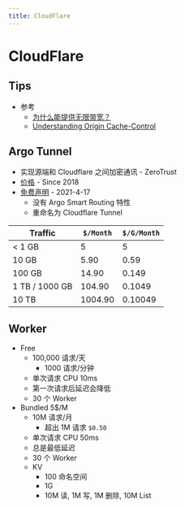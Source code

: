```yaml
---
title: CloudFlare
---
```


# CloudFlare

## Tips

* 参考
  * [为什么能提供无限带宽？](https://webmasters.stackexchange.com/a/88685)
  * [Understanding Origin Cache-Control](https://support.cloudflare.com/hc/en-us/articles/115003206852-Understanding-Origin-Cache-Control)

## Argo Tunnel
* 实现源端和 Cloudflare 之间加密通讯 - ZeroTrust
* [价格](https://support.cloudflare.com/hc/zh-cn/articles/115000224192) - Since 2018
* [免费声明](https://blog.cloudflare.com/tunnel-for-everyone/) - 2021-4-17
  * 没有 Argo Smart Routing 特性
  * 重命名为 Cloudflare Tunnel

| Traffic        | `$/Month` | `$/G/Month` |
| -------------- | --------- | ----------- |
| < 1 GB         | 5         | 5           |
| 10 GB          | 5.90      | 0.59        |
| 100 GB         | 14.90     | 0.149       |
| 1 TB / 1000 GB | 104.90    | 0.1049      |
| 10 TB          | 1004.90   | 0.10049     |

## Worker

* Free
  * 100,000 请求/天
    * 1000 请求/分钟
  * 单次请求 CPU 10ms
  * 第一次请求后延迟会降低
  * 30 个 Worker
* Bundled 5$/M
  * 10M 请求/月
    * 超出 1M 请求 `$0.50`
  * 单次请求 CPU 50ms
  * 总是最低延迟
  * 30 个 Worker
  * KV
    * 100 命名空间
    * 1G
    * 10M 读, 1M 写, 1M 删除, 10M List
